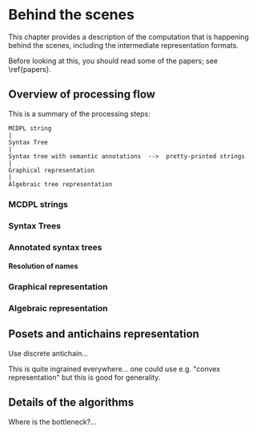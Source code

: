 # Behind the scenes

This chapter provides a description of the computation that is happening behind the scenes,
including the intermediate representation formats.

Before looking at this, you should read some of the papers; see \ref{papers}.


## Overview of processing flow

This is a summary of the processing steps:

    MCDPL string
    |
    Syntax Tree 
    |
    Syntax tree with semantic annotations  -->  pretty-printed strings
    |
    Graphical representation
    |
    Algebraic tree representation


### MCDPL strings


### Syntax Trees


### Annotated syntax trees

#### Resolution of names

### Graphical representation

### Algebraic representation


## Posets and antichains representation

Use discrete antichain...

This is quite ingrained everywhere... one could use e.g. "convex representation"  but
this is good for generality.


## Details of the algorithms


Where is the bottleneck?...




